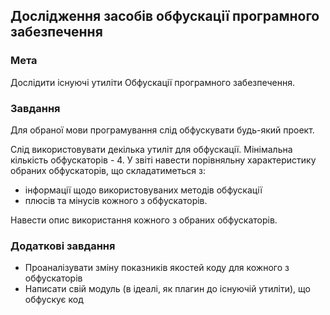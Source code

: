 ## Дослідження засобів обфускації програмного забезпечення

### Мета
Дослідити існуючі утиліти Обфускації програмного забезпечення.

### Завдання

Для обраної мови програмування слід обфускувати будь-який проект.

Слід використовувати декілька утиліт для обфускації. Мінімальна кількість обфускаторів - 4. У звіті навести порівняльну характеристику обраних обфускаторів, що складатиметься з:

- інформації щодо використовуваних методів обфускації
- плюсів та мінусів кожного з обфускаторів.

Навести опис використання кожного з обраних обфускаторів.

### Додаткові завдання

* Проаналізувати зміну показників якостей коду для кожного з обфускаторів
* Написати свій модуль  (в ідеалі, як плагин до існуючій утиліти), що обфускує код

<!-- TODO: litref -->